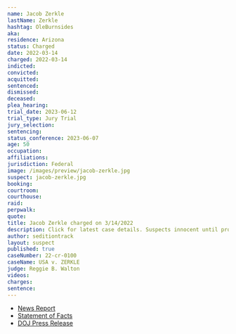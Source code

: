 ```yaml
---
name: Jacob Zerkle
lastName: Zerkle
hashtag: OleBurnsides
aka:
residence: Arizona
status: Charged
date: 2022-03-14
charged: 2022-03-14
indicted:
convicted:
acquitted:
sentenced:
dismissed:
deceased:
plea_hearing:
trial_date: 2023-06-12
trial_type: Jury Trial
jury_selection:
sentencing:
status_conference: 2023-06-07
age: 50
occupation:
affiliations:
jurisdiction: Federal
image: /images/preview/jacob-zerkle.jpg
suspect: jacob-zerkle.jpg
booking:
courtroom:
courthouse:
raid:
perpwalk:
quote:
title: Jacob Zerkle charged on 3/14/2022
description: Click for latest case details. Suspects innocent until proven guilty.
author: seditiontrack
layout: suspect
published: true
caseNumber: 22-cr-0100
caseName: USA v. ZERKLE
judge: Reggie B. Walton
videos:
charges:
sentence:
---
```

- [News Report](https://www.rawstory.com/capitol-riot-arrests-2656957701/)
- [Statement of Facts](https://www.justice.gov/usao-dc/case-multi-defendant/file/1483491/download)
- [DOJ Press Release](https://www.justice.gov/usao-dc/pr/arizona-man-arrested-charges-assault-law-enforcement-during-jan-6-capitol-breach)
